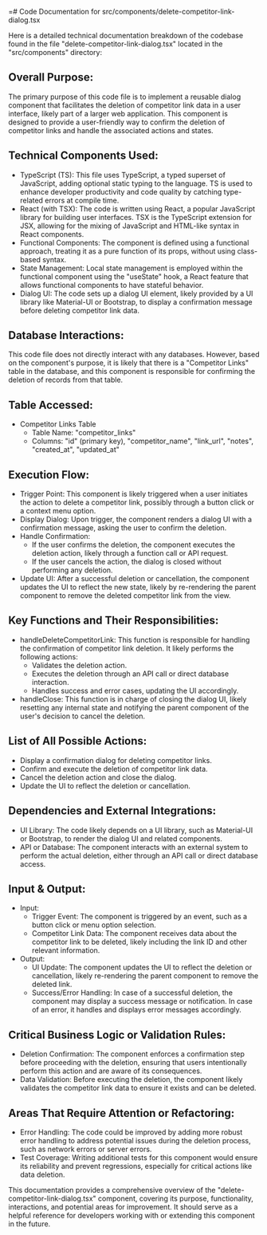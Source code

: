 =# Code Documentation for src/components/delete-competitor-link-dialog.tsx

Here is a detailed technical documentation breakdown of the codebase found in the file "delete-competitor-link-dialog.tsx" located in the "src/components" directory: 

## Overall Purpose: 
The primary purpose of this code file is to implement a reusable dialog component that facilitates the deletion of competitor link data in a user interface, likely part of a larger web application. This component is designed to provide a user-friendly way to confirm the deletion of competitor links and handle the associated actions and states. 

## Technical Components Used: 
- TypeScript (TS): This file uses TypeScript, a typed superset of JavaScript, adding optional static typing to the language. TS is used to enhance developer productivity and code quality by catching type-related errors at compile time. 
- React (with TSX): The code is written using React, a popular JavaScript library for building user interfaces. TSX is the TypeScript extension for JSX, allowing for the mixing of JavaScript and HTML-like syntax in React components. 
- Functional Components: The component is defined using a functional approach, treating it as a pure function of its props, without using class-based syntax. 
- State Management: Local state management is employed within the functional component using the "useState" hook, a React feature that allows functional components to have stateful behavior. 
- Dialog UI: The code sets up a dialog UI element, likely provided by a UI library like Material-UI or Bootstrap, to display a confirmation message before deleting competitor link data. 

## Database Interactions: 
This code file does not directly interact with any databases. However, based on the component's purpose, it is likely that there is a "Competitor Links" table in the database, and this component is responsible for confirming the deletion of records from that table. 

## Table Accessed: 
- Competitor Links Table 
   - Table Name: "competitor_links" 
   - Columns: "id" (primary key), "competitor_name", "link_url", "notes", "created_at", "updated_at" 

## Execution Flow: 
- Trigger Point: This component is likely triggered when a user initiates the action to delete a competitor link, possibly through a button click or a context menu option. 
- Display Dialog: Upon trigger, the component renders a dialog UI with a confirmation message, asking the user to confirm the deletion. 
- Handle Confirmation: 
   - If the user confirms the deletion, the component executes the deletion action, likely through a function call or API request. 
   - If the user cancels the action, the dialog is closed without performing any deletion. 
- Update UI: After a successful deletion or cancellation, the component updates the UI to reflect the new state, likely by re-rendering the parent component to remove the deleted competitor link from the view. 

## Key Functions and Their Responsibilities: 
- handleDeleteCompetitorLink: This function is responsible for handling the confirmation of competitor link deletion. It likely performs the following actions: 
   - Validates the deletion action. 
   - Executes the deletion through an API call or direct database interaction. 
   - Handles success and error cases, updating the UI accordingly. 
- handleClose: This function is in charge of closing the dialog UI, likely resetting any internal state and notifying the parent component of the user's decision to cancel the deletion. 

## List of All Possible Actions: 
- Display a confirmation dialog for deleting competitor links. 
- Confirm and execute the deletion of competitor link data. 
- Cancel the deletion action and close the dialog. 
- Update the UI to reflect the deletion or cancellation. 

## Dependencies and External Integrations: 
- UI Library: The code likely depends on a UI library, such as Material-UI or Bootstrap, to render the dialog UI and related components. 
- API or Database: The component interacts with an external system to perform the actual deletion, either through an API call or direct database access. 

## Input & Output: 
- Input: 
   - Trigger Event: The component is triggered by an event, such as a button click or menu option selection. 
   - Competitor Link Data: The component receives data about the competitor link to be deleted, likely including the link ID and other relevant information. 
- Output: 
   - UI Update: The component updates the UI to reflect the deletion or cancellation, likely re-rendering the parent component to remove the deleted link. 
   - Success/Error Handling: In case of a successful deletion, the component may display a success message or notification. In case of an error, it handles and displays error messages accordingly. 

## Critical Business Logic or Validation Rules: 
- Deletion Confirmation: The component enforces a confirmation step before proceeding with the deletion, ensuring that users intentionally perform this action and are aware of its consequences. 
- Data Validation: Before executing the deletion, the component likely validates the competitor link data to ensure it exists and can be deleted. 

## Areas That Require Attention or Refactoring: 
- Error Handling: The code could be improved by adding more robust error handling to address potential issues during the deletion process, such as network errors or server errors. 
- Test Coverage: Writing additional tests for this component would ensure its reliability and prevent regressions, especially for critical actions like data deletion. 

This documentation provides a comprehensive overview of the "delete-competitor-link-dialog.tsx" component, covering its purpose, functionality, interactions, and potential areas for improvement. It should serve as a helpful reference for developers working with or extending this component in the future.
